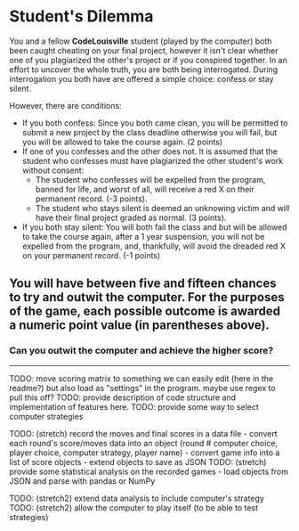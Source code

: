 # Student's Dilemma

You and a fellow **CodeLouisville** student (played by the computer) both been caught cheating on your final project, however it isn't clear whether one of you plagiarized the other's project or if you conspired together. In an effort to uncover the whole truth, you are both being interrogated. During interrogation you both have are offered a simple choice: confess or stay silent. 

However, there are conditions:
- If you both confess: Since you both came clean, you will be permitted to submit a new project by the class deadline otherwise you will fail, but you will be allowed to take the course again. (2 points)
- If one of you confesses and the other does not. It is assumed that the student who confesses must have plagiarized the other student's work without consent:    
    - The student who confesses will be expelled from the program, banned for life, and worst of all, will receive a red X on their permanent record. (-3 points).  
    - The student who stays silent is deemed an unknowing victim and will have their final project graded as normal. (3 points). 
- If you both stay silent: You will both fail the class and but will be allowed to take the course again, after a 1 year suspension, you will not be expelled from the program, and, thankfully, will avoid the dreaded red X on your permanent record. (-1 points)

You will have between five and fifteen chances to try and outwit the computer. For the purposes of the game, each possible outcome is awarded a numeric point value (in parentheses  above).
-----

### Can you outwit the computer and achieve the higher score? 

-----
TODO: move scoring matrix to something we can easily edit (here in the readme?) but also load as "settings" in the program. maybe use regex to pull this off?
TODO: provide description of code structure and implementation of features here. 
TODO: provide some way to select computer strategies 

TODO: (stretch) record the moves and final scores in a data file 
    - convert each round's score/moves data into an object (round # computer choice, player choice, computer strategy, player name) 
    - convert game info into a list of score objects
    - extend objects to save as JSON
TODO: (stretch) provide some statistical analysis on the recorded games
    - load objects from JSON and parse with pandas or NumPy


TODO: (stretch2) extend data analysis to include computer's strategy
TODO: (stretch2) allow the computer to play itself (to be able to test strategies)
